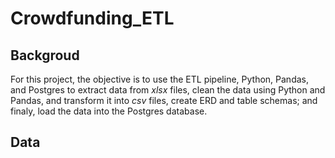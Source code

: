 # Crowdfunding_ETL

## Backgroud
  For this project, the objective is to use the ETL pipeline, Python, Pandas, and Postgres to extract data from *xlsx* files, clean the data using Python and Pandas, and transform it into *csv* files, create ERD and table schemas; and finaly, load the data into the Postgres database.
  
## Data

